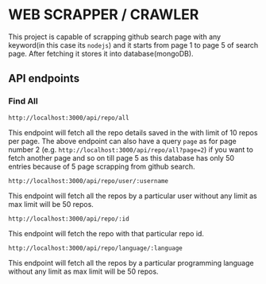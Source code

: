 # WEB SCRAPPER / CRAWLER

This project is capable of scrapping github search page with any keyword(in this case its `nodejs`) and it starts from page 1 to page 5 of search page. After fetching it stores it into database(mongoDB).

## API endpoints

### Find All
`http://localhost:3000/api/repo/all`

This endpoint will fetch all the repo details saved in the with limit of 10 repos per page. The above endpoint can also have a query `page` as for page number 2 (e.g. `http://localhost:3000/api/repo/all?page=2`) if you want to fetch another page and so on till page 5 as this database has only 50 entries because of 5 page scrapping from github search.

`http://localhost:3000/api/repo/user/:username`

This endpoint will fetch all the repos by a particular user without any limit as max limit will be 50 repos.

`http://localhost:3000/api/repo/:id`

This endpoint will fetch the repo with that particular repo id.

`http://localhost:3000/api/repo/language/:language`

This endpoint will fetch all the repos by a particular programming language without any limit as max limit will be 50 repos.
